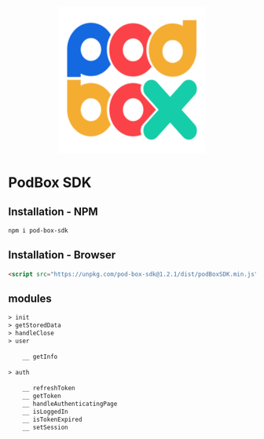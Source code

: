<p align="center">
  <img src="./PODBOX-LOGO.png?raw=true" width="300px" height="300px title="LOGO" />
</p>

<h1>PodBox SDK</h1>

## Installation - NPM

```sh
npm i pod-box-sdk
```

## Installation - Browser

```html
<script src="https://unpkg.com/pod-box-sdk@1.2.1/dist/podBoxSDK.min.js"></script>
```

## modules
```
> init
> getStoredData
> handleClose
> user

    __ getInfo

> auth

    __ refreshToken
    __ getToken
    __ handleAuthenticatingPage
    __ isLoggedIn
    __ isTokenExpired
    __ setSession
```
